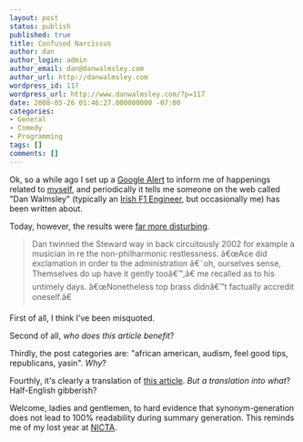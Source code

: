 ```yaml
---
layout: post
status: publish
published: true
title: Confused Narcissus
author: dan
author_login: admin
author_email: dan@danwalmsley.com
author_url: http://danwalmsley.com
wordpress_id: 117
wordpress_url: http://www.danwalmsley.com/?p=117
date: 2008-05-26 01:46:27.000000000 -07:00
categories:
- General
- Comedy
- Programming
tags: []
comments: []
---
```

Ok, so a while ago I set up a <a href="http://www.google.com/alerts">Google Alert</a> to inform me of happenings related to <a href="http://www.google.com/search?q=%22dan+walmsley%22">myself</a>, and periodically it tells me someone on the web called "Dan Walmsley" (typically an <a href="www.a1clubireland.com/?cat=16">Irish F1 Engineer</a>, but occasionally me) has been written about.

Today, however, the results were <a href="http://raviodetta.wordpress.com/2008/05/24/brizimprovfest-interviews-impro-musos/">far more disturbing</a>.

<blockquote>Dan twinned the Steward way in back circuitously 2002 for example a musician in re the non-philharmonic restlessness. &acirc;&euro;&oelig;Ace did exclamation in order to the administration &acirc;&euro;&tilde;oh, ourselves sense, Themselves do up have it gently too&acirc;&euro;&trade;,&acirc;&euro; me recalled as to his untimely days. &acirc;&euro;&oelig;Nonetheless top brass didn&acirc;&euro;&trade;t factually accredit oneself.&acirc;&euro;</blockquote>

First of all, I think I've been misquoted.

Second of all, <i>who does this article benefit</i>?

Thirdly, the post categories are: "african american, audism, feel good tips, republicans, yasin". <i>Why</i>?

Fourthly, it's clearly a translation of <a href="http://www.sarahjansen.com/2007/06/brizimprovfest_interviews_impro_musos.html">this article</a>. <i>But a translation into what</i>? Half-English gibberish?

Welcome, ladies and gentlemen, to hard evidence that synonym-generation does not lead to 100% readability during summary generation. This reminds me of my lost year at <a href="http://www.nicta.com.au">NICTA</a>.
